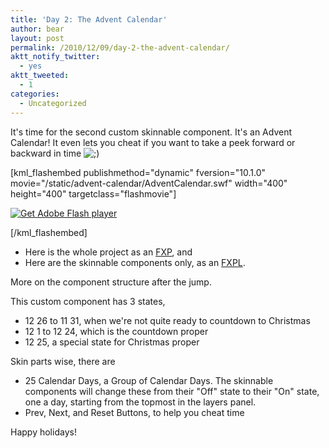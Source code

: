```yaml
---
title: 'Day 2: The Advent Calendar'
author: bear
layout: post
permalink: /2010/12/09/day-2-the-advent-calendar/
aktt_notify_twitter:
  - yes
aktt_tweeted:
  - 1
categories:
  - Uncategorized
---
```

It's time for the second custom skinnable component. It's an Advent Calendar! It even lets you cheat if you want to take a peek forward or backward in time <img src='http://localhost:8888/flashcats_wp/wp-includes/images/smilies/icon_wink.gif' alt=';)' class='wp-smiley' /> 

[kml_flashembed publishmethod="dynamic" fversion="10.1.0" movie="/static/advent-calendar/AdventCalendar.swf" width="400" height="400" targetclass="flashmovie"]

[![Get Adobe Flash player][1]][2]

[/kml_flashembed]

  * Here is the whole project as an [FXP][3], and
  * Here are the skinnable components only, as an [FXPL][4].

More on the component structure after the jump.

<!--more-->This custom component has 3 states,

  * 12 26 to 11 31, when we're not quite ready to countdown to Christmas
  * 12 1 to 12 24, which is the countdown proper
  * 12 25, a special state for Christmas proper

Skin parts wise, there are

  * 25 Calendar Days, a Group of Calendar Days. The skinnable components will change these from their "Off" state to their "On" state, one a day, starting from the topmost in the layers panel.
  * Prev, Next, and Reset Buttons, to help you cheat time

Happy holidays!

 [1]: http://www.adobe.com/images/shared/download_buttons/get_flash_player.gif
 [2]: http://adobe.com/go/getflashplayer
 [3]: http://flashcats.net/static/advent-calendar/AdventCalendar.fxp.zip
 [4]: http://flashcats.net/static/advent-calendar/AdventCalendarLibrary.fxpl.zip